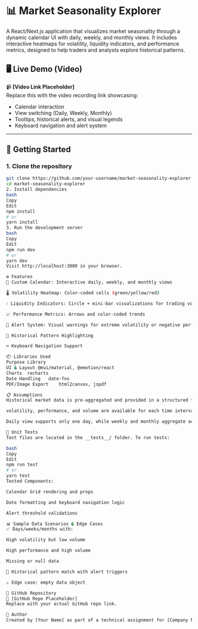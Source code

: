 # 📊 Market Seasonality Explorer

A React/Next.js application that visualizes market seasonality through a dynamic calendar UI with daily, weekly, and monthly views. It includes interactive heatmaps for volatility, liquidity indicators, and performance metrics, designed to help traders and analysts explore historical patterns.

## 🖥️ Live Demo (Video)
📹 **[Video Link Placeholder]**  
Replace this with the video recording link showcasing:
- Calendar interaction
- View switching (Daily, Weekly, Monthly)
- Tooltips, historical alerts, and visual legends
- Keyboard navigation and alert system

---

## 🚀 Getting Started

### 1. Clone the repository

```bash
git clone https://github.com/your-username/market-seasonality-explorer.git
cd market-seasonality-explorer
2. Install dependencies
bash
Copy
Edit
npm install
# or
yarn install
3. Run the development server
bash
Copy
Edit
npm run dev
# or
yarn dev
Visit http://localhost:3000 in your browser.

⚙️ Features
📅 Custom Calendar: Interactive daily, weekly, and monthly views

🌡️ Volatility Heatmap: Color-coded cells (green/yellow/red)

💧 Liquidity Indicators: Circle + mini-bar visualizations for trading volume

📈 Performance Metrics: Arrows and color-coded trends

🔔 Alert System: Visual warnings for extreme volatility or negative performance

🧠 Historical Pattern Highlighting

⌨️ Keyboard Navigation Support

📦 Libraries Used
Purpose	Library
UI & Layout	@mui/material, @emotion/react
Charts	recharts
Date Handling	date-fns
PDF/Image Export	html2canvas, jspdf

📋 Assumptions
Historical market data is pre-aggregated and provided in a structured format.

volatility, performance, and volume are available for each time interval.

Daily view supports only one day, while weekly and monthly aggregate accordingly.

🧪 Unit Tests
Test files are located in the __tests__/ folder. To run tests:

bash
Copy
Edit
npm run test
# or
yarn test
Tested Components:

Calendar Grid rendering and props

Date formatting and keyboard navigation logic

Alert threshold validations

📊 Sample Data Scenarios & Edge Cases
✅ Days/weeks/months with:

High volatility but low volume

High performance and high volume

Missing or null data

🚫 Historical pattern match with alert triggers

⚠️ Edge case: empty data object

🔗 GitHub Repository
🔗 [GitHub Repo Placeholder]
Replace with your actual GitHub repo link.

🙌 Author
Created by [Your Name] as part of a technical assignment for [Company Name].